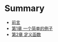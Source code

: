 # Summary

* [前言](README.md)
* [第1章 一个简单的例子](chapter01/README.md)
* [第2章 定义函数](chapter02/README.md)

